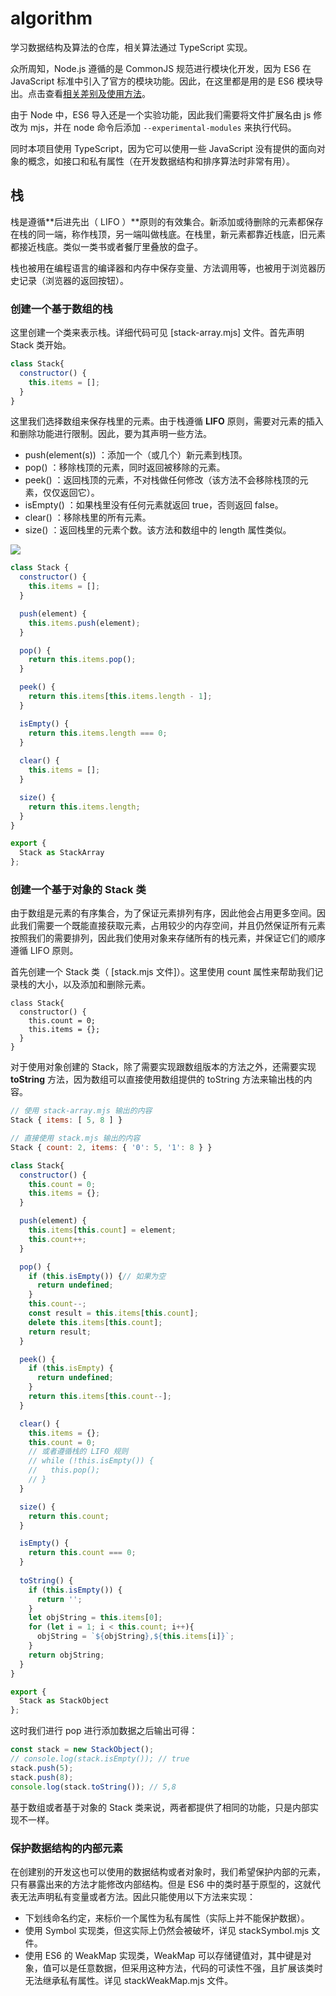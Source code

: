 # algorithm
学习数据结构及算法的仓库，相关算法通过 TypeScript 实现。

众所周知，Node.js 遵循的是 CommonJS 规范进行模块化开发，因为 ES6 在 JavaScript 标准中引入了官方的模块功能。因此，在这里都是用的是 ES6 模块导出。点击查看[相关差别及使用方法](https://recoverymonster.github.io/post/exportexport-default-he-exportsmoduleexports-de-qu-bie-yu-lian-xi/)。

由于 Node 中，ES6 导入还是一个实验功能，因此我们需要将文件扩展名由 js 修改为 mjs，并在 node 命令后添加 `--experimental-modules` 来执行代码。

同时本项目使用 TypeScript，因为它可以使用一些 JavaScript 没有提供的面向对象的概念，如接口和私有属性（在开发数据结构和排序算法时非常有用）。

##  栈

栈是遵循**后进先出（ LIFO ）**原则的有效集合。新添加或待删除的元素都保存在栈的同一端，称作栈顶，另一端叫做栈底。在栈里，新元素都靠近栈底，旧元素都接近栈底。类似一类书或者餐厅里叠放的盘子。

栈也被用在编程语言的编译器和内存中保存变量、方法调用等，也被用于浏览器历史记录（浏览器的返回按钮）。

### 创建一个基于数组的栈

这里创建一个类来表示栈。详细代码可见 [stack-array.mjs] 文件。首先声明 Stack 类开始。

``` js
class Stack{
  constructor() {
    this.items = [];
  }
}
```

这里我们选择数组来保存栈里的元素。由于栈遵循 **LIFO** 原则，需要对元素的插入和删除功能进行限制。因此，要为其声明一些方法。

- push(element(s)) ：添加一个（或几个）新元素到栈顶。
- pop() ：移除栈顶的元素，同时返回被移除的元素。
- peek() ：返回栈顶的元素，不对栈做任何修改（该方法不会移除栈顶的元素，仅仅返回它）。
- isEmpty() ：如果栈里没有任何元素就返回 true，否则返回 false。
- clear() ：移除栈里的所有元素。
- size() ：返回栈里的元素个数。该方法和数组中的 length 属性类似。

![](https://raw.githubusercontent.com/recoveryMonster/HexoImages/master/Gridea/20200110102157.png)

``` js
class Stack {
  constructor() {
    this.items = [];
  }

  push(element) {
    this.items.push(element);
  }

  pop() {
    return this.items.pop();
  }

  peek() {
    return this.items[this.items.length - 1]; 
  }

  isEmpty() {
    return this.items.length === 0;
  }
  
  clear() {
    this.items = [];
  }

  size() {
    return this.items.length;
  }
}

export {
  Stack as StackArray
};
```

### 创建一个基于对象的 Stack 类

由于数组是元素的有序集合，为了保证元素排列有序，因此他会占用更多空间。因此我们需要一个既能直接获取元素，占用较少的内存空间，并且仍然保证所有元素按照我们的需要排列，因此我们使用对象来存储所有的栈元素，并保证它们的顺序遵循 LIFO 原则。

首先创建一个 Stack 类（ [stack.mjs 文件]）。这里使用 count 属性来帮助我们记录栈的大小，以及添加和删除元素。

```
class Stack{
  constructor() {
    this.count = 0;
    this.items = {};
  }
}
```

对于使用对象创建的 Stack，除了需要实现跟数组版本的方法之外，还需要实现 **toString** 方法，因为数组可以直接使用数组提供的 toString 方法来输出栈的内容。

``` js
// 使用 stack-array.mjs 输出的内容
Stack { items: [ 5, 8 ] }

// 直接使用 stack.mjs 输出的内容
Stack { count: 2, items: { '0': 5, '1': 8 } }
```

``` js
class Stack{
  constructor() {
    this.count = 0;
    this.items = {};
  }

  push(element) {
    this.items[this.count] = element;
    this.count++;
  }

  pop() {
    if (this.isEmpty()) {// 如果为空
      return undefined;
    }
    this.count--;
    const result = this.items[this.count];
    delete this.items[this.count];
    return result;
  }

  peek() {
    if (this.isEmpty) {
      return undefined;
    }
    return this.items[this.count--];
  }

  clear() {
    this.items = {};
    this.count = 0;
    // 或者遵循栈的 LIFO 规则
    // while (!this.isEmpty()) {
    //   this.pop();
    // }
  }

  size() {
    return this.count;
  }

  isEmpty() {
    return this.count === 0;
  }
  
  toString() {
    if (this.isEmpty()) {
      return '';
    }
    let objString = this.items[0];
    for (let i = 1; i < this.count; i++){
      objString = `${objString},${this.items[i]}`;
    }
    return objString;
  }
}

export {
  Stack as StackObject
};
```

这时我们进行 pop 进行添加数据之后输出可得：

```js
const stack = new StackObject();
// console.log(stack.isEmpty()); // true
stack.push(5);
stack.push(8);
console.log(stack.toString()); // 5,8
```

基于数组或者基于对象的 Stack 类来说，两者都提供了相同的功能，只是内部实现不一样。

### 保护数据结构的内部元素

在创建别的开发这也可以使用的数据结构或者对象时，我们希望保护内部的元素，只有暴露出来的方法才能修改内部结构。但是 ES6 中的类时基于原型的，这就代表无法声明私有变量或者方法。因此只能使用以下方法来实现：

- 下划线命名约定，来标价一个属性为私有属性（实际上并不能保护数据）。
- 使用 Symbol 实现类，但这实际上仍然会被破坏，详见 stackSymbol.mjs 文件。
- 使用 ES6 的 WeakMap 实现类，WeakMap 可以存储键值对，其中键是对象，值可以是任意数据，但采用这种方法，代码的可读性不强，且扩展该类时无法继承私有属性。详见 stackWeakMap.mjs 文件。

